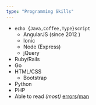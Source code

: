 ```yaml
---
type: "Programming Skills"
---
```


* `echo {Java,Coffee,Type}script`
    * AngularJS (since 2012 <i class="fa fa-smile-o"></i>)
    * Ionic
    * Node (Express)
    * jQuery
* Ruby/Rails
* Go
* HTML/CSS
    * Bootstrap
* Python
* PHP
* Able to read _(most)_ [errors](https://xkcd.com/1024/)/[man](https://xkcd.com/293/)
